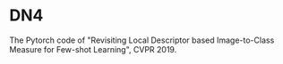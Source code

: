 # DN4
The Pytorch code of  "Revisiting Local Descriptor based Image-to-Class Measure for Few-shot Learning", CVPR 2019.
